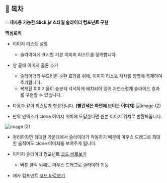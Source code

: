 ## 📝 목차
💡  **재사용 가능한 Slick.js 스타일 슬라이더 컴포넌트 구현**

**핵심로직**
- 이미지 리스트 설정
  - 슬라이더에 표시할 기본 이미지 리스트를 정의합니다.
  
- 양 끝에 이미지 클론 추가
  - 슬라이더의 부드러운 순환 효과를 위해, 이미지 리스트 자체를 양옆에 복제하여 추가합니다.
  - 복제된 이미지들이 충분히 넉넉하게 배치되어 있어 자연스럽게 슬라이드 효과를 구현할 수 있습니다.

- 다음과 같이 리스트가 형성됩니다. **(빨간색은 화면에 보이는 이미지)**
![image (2)](https://github.com/user-attachments/assets/82e616a9-d23a-42b4-86fc-a1d71f31d3e2)

- 만약 인덱스가 clone 이미지 위치에 도달한다면 원본 이미지 위치로 변환해줍니다.
  
![image (3)](https://github.com/user-attachments/assets/55e7c086-9046-4b7e-bba8-e0d97a3da821)

- 정리하자면 최대한 가운데에서 슬라이더가 작동하기 때문에 마우스 드래그로 최대한 움직여도 clone 이미지를 보여주게 됩니다.

- 이미지 슬라이더 컴포넌트 [코드 바로보기](https://github.com/qjatjs123123/shopping-mall/blob/main/src/components/Common/ImgSliderComponents.tsx#L1-L212)
  - 버튼 클릭 외에도 마우스 드래그로 슬라이더 기능
    
- 재사 컴포넌트 [코드 바로보기](https://github.com/qjatjs123123/shopping-mall/blob/main/src/components/Sale/MainSaleContainer.tsx#L33-L41)
